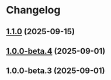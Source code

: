 # Changelog

## [1.1.0](https://github.com/SkidGod4444/prexo/compare/ai-chat-bot-v1.0.0-beta.4...ai-chat-bot-v1.1.0) (2025-09-15)

## [1.0.0-beta.4](https://github.com/SkidGod4444/prexo/compare/ai-chat-bot-v1.0.0-beta.3...ai-chat-bot-v1.0.0-beta.4) (2025-09-01)

## 1.0.0-beta.3 (2025-09-01)
